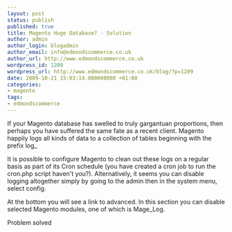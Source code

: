 ```yaml
---
layout: post
status: publish
published: true
title: Magento Huge Database? - Solution
author: admin
author_login: blogadmin
author_email: info@edmondscommerce.co.uk
author_url: http://www.edmondscommerce.co.uk
wordpress_id: 1209
wordpress_url: http://www.edmondscommerce.co.uk/blog/?p=1209
date: 2009-10-21 15:03:14.000000000 +01:00
categories:
- magento
tags:
- edmondscommerce
---
```

If your Magento database has swelled to truly gargantuan proportions, then perhaps you have suffered the same fate as a recent client. Magento happily logs all kinds of data to a collection of tables beginning with the prefix log_

It is possible to configure Magento to clean out these logs on a regular basis as part of its Cron schedule (you have created a cron job to run the cron.php script haven't you?). Alternatively, it seems you can disable logging altogether simply by going to the admin then in the system menu, select config. 

At the bottom you will see a link to advanced. In this section you can disable selected Magento modules, one of which is Mage_Log.

Problem solved
